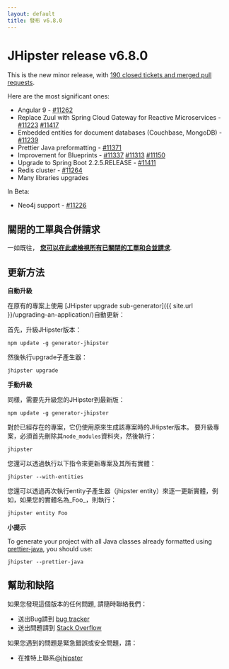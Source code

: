 ```yaml
---
layout: default
title: 發布 v6.8.0
---
```


JHipster release v6.8.0
==================

This is the new minor release, with [190 closed tickets and merged pull requests](https://github.com/jhipster/generator-jhipster/issues?q=milestone%3A6.8.0+is%3Aclosed).

Here are the most significant ones:

- Angular 9 - [#11262](https://github.com/jhipster/generator-jhipster/pull/11262)
- Replace Zuul with Spring Cloud Gateway for Reactive Microservices - [#11223](https://github.com/jhipster/generator-jhipster/pull/11223) [#11417](https://github.com/jhipster/generator-jhipster/pull/11417)
- Embedded entities for document databases (Couchbase, MongoDB) - [#11239](https://github.com/jhipster/generator-jhipster/pull/11239)
- Prettier Java preformatting - [#11371](https://github.com/jhipster/generator-jhipster/pull/11371)
- Improvement for Blueprints - [#11337](https://github.com/jhipster/generator-jhipster/pull/11337) [#11313](https://github.com/jhipster/generator-jhipster/pull/11313) [#11150](https://github.com/jhipster/generator-jhipster/pull/11150)
- Upgrade to Spring Boot 2.2.5.RELEASE - [#11411](https://github.com/jhipster/generator-jhipster/pull/11411)
- Redis cluster - [#11264](https://github.com/jhipster/generator-jhipster/pull/11264)
- Many libraries upgrades

In Beta:

- Neo4j support - [#11226](https://github.com/jhipster/generator-jhipster/pull/11226)

關閉的工單與合併請求
------------
一如既往， __[您可以在此處檢視所有已關閉的工單和合並請求](https://github.com/jhipster/generator-jhipster/issues?q=milestone%3A6.8.0+is%3Aclosed)__.

更新方法
------------

**自動升級**

在原有的專案上使用 [JHipster upgrade sub-generator]({{ site.url }}/upgrading-an-application/)自動更新：

首先，升級JHipster版本：

```
npm update -g generator-jhipster
```

然後執行upgrade子產生器：

```
jhipster upgrade
```

**手動升級**

同樣，需要先升級您的JHipster到最新版：

```
npm update -g generator-jhipster
```

對於已經存在的專案，它仍使用原來生成該專案時的JHipster版本。
要升級專案，必須首先刪除其`node_modules`資料夾，然後執行：

```
jhipster
```

您還可以透過執行以下指令來更新專案及其所有實體：

```
jhipster --with-entities
```

您還可以透過再次執行entity子產生器（jhipster entity）來逐一更新實體，例如，如果您的實體名為_Foo_，則執行：

```
jhipster entity Foo
```

**小提示**

To generate your project with all Java classes already formatted using [prettier-java](https://github.com/jhipster/prettier-java), you should use:

```
jhipster --prettier-java
```

幫助和缺陷
--------------

如果您發現這個版本的任何問題, 請隨時聯絡我們：

- 送出Bug請到 [bug tracker](https://github.com/jhipster/generator-jhipster/issues?state=open)
- 送出問題請到 [Stack Overflow](http://stackoverflow.com/tags/jhipster/info)

如果您遇到的問題是緊急錯誤或安全問題，請：

- 在推特上聯系[@jhipster](https://twitter.com/jhipster)
